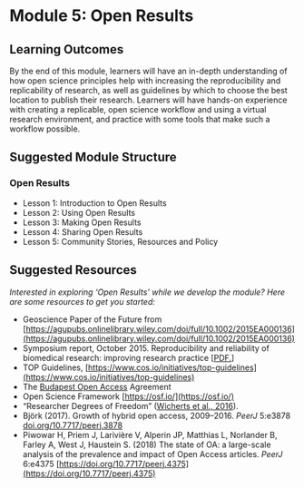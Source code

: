 

# Module 5: Open Results

## Learning Outcomes
By the end of this module, learners will have an in-depth understanding of how open science principles help with increasing the reproducibility and replicability of research, as well as guidelines by which to choose the best location to publish their research. Learners will have hands-on experience with creating a replicable, open science workflow and using a virtual research environment, and practice with some tools that make such a workflow possible.

## Suggested Module Structure
### Open Results
* Lesson 1: Introduction to Open Results
* Lesson 2: Using Open Results
* Lesson 3: Making Open Results
* Lesson 4: Sharing Open Results
* Lesson 5: Community Stories, Resources and Policy

## Suggested Resources 
*Interested in exploring ‘Open Results’ while we develop the module? Here are some resources to get you started:*
* Geoscience Paper of the Future from [https://agupubs.onlinelibrary.wiley.com/doi/full/10.1002/2015EA000136](https://agupubs.onlinelibrary.wiley.com/doi/full/10.1002/2015EA000136)
* Symposium report, October 2015. Reproducibility and reliability of biomedical research: improving research practice [[PDF.](https://acmedsci.ac.uk/viewFile/56314e40aac61.pdf)]
* TOP Guidelines, [https://www.cos.io/initiatives/top-guidelines](https://www.cos.io/initiatives/top-guidelines)
* The [Budapest Open Access](http://www.budapestopenaccessinitiative.org/read) Agreement
* Open Science Framework [https://osf.io/](https://osf.io/)
* “Researcher Degrees of Freedom” ([Wicherts et al., 2016](https://doi.org/10/gc5sjn)).
* Björk (2017). Growth of hybrid open access, 2009–2016. _PeerJ_ 5:e3878 [doi.org/10.7717/peerj.3878](https://doi.org/10.7717/peerj.3878)
* Piwowar H, Priem J, Larivière V, Alperin JP, Matthias L, Norlander B, Farley A, West J, Haustein S. (2018) The state of OA: a large-scale analysis of the prevalence and impact of Open Access articles. _PeerJ_ 6:e4375 [https://doi.org/10.7717/peerj.4375](https://doi.org/10.7717/peerj.4375)
